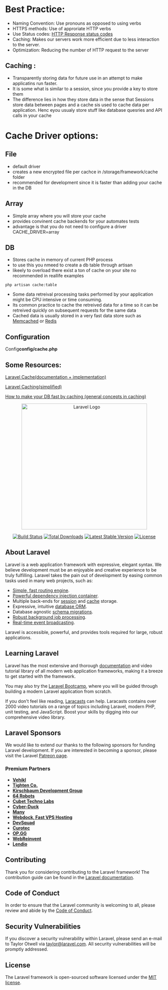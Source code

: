# Best Practice: 

 - Naming Convention: Use pronouns as opposed to using verbs 
 - HTTPS methods: Use of approriate HTTP verbs
 - Use Status codes: [HTTP Response status codes](https://developer.mozilla.org/en-US/docs/Web/HTTP/Status)
 - Caching: Makes our servers work more efficient due to less interaction to the server.
 - Optimization: Reducing the number of HTTP request to the server


## Caching :
- Transparently storing data for future use in an attempt to make applicatins run faster.
- It is some what is similar to a session, since you provide a key to store them  
- The difference lies in how they store data in the sense that Sessions store data between pages and a cache sis used to cache data per application. Henc eyou usualy store stuff like database quesries and API calls in your cache 

# Cache Driver options:
## File
- default driver
- creates a new encrypted file per cachce in /storage/framework/cache folder
- recommended for development since it is faster than adding your cache in the DB

## Array
- Simple array where you will store your cache
- provides convinent cache backends for your automates tests
- advantage is that you do not need to configure a driver
CACHE_DRIVER=array

## DB
- Stores cache in memory of current PHP process
- to use this you nmeed to create a db table through artisan
- likeely to overload there exist a ton of cache on your site
no recommended in reallife examples
```
php artisan cache:table
```

- Some data retreival processing tasks performed by your application might be CPU intensive or time consuming.
- Its common practice to cache the retreived data for a time so it can be retreived quickly on subsequent requests for the same data
- Cached data is usually stored in a very fast data store such as [Memcached](https://memcached.org/) or [Redis](https://redis.io/)


## Configuration
Config**config/cache.php**


## Some Resources:
[Laravel Cache(documentation + implementation)](https://laravel.com/docs/11.x/cache)

[Laravel Caching(simplified)](https://youtu.be/6eJMRMgn6mI)

[How to make your DB fast by caching (general concepts in caching)](https://youtu.be/_JGgGR3Rp60)




























<p align="center"><a href="https://laravel.com" target="_blank"><img src="https://raw.githubusercontent.com/laravel/art/master/logo-lockup/5%20SVG/2%20CMYK/1%20Full%20Color/laravel-logolockup-cmyk-red.svg" width="400" alt="Laravel Logo"></a></p>

<p align="center">
<a href="https://github.com/laravel/framework/actions"><img src="https://github.com/laravel/framework/workflows/tests/badge.svg" alt="Build Status"></a>
<a href="https://packagist.org/packages/laravel/framework"><img src="https://img.shields.io/packagist/dt/laravel/framework" alt="Total Downloads"></a>
<a href="https://packagist.org/packages/laravel/framework"><img src="https://img.shields.io/packagist/v/laravel/framework" alt="Latest Stable Version"></a>
<a href="https://packagist.org/packages/laravel/framework"><img src="https://img.shields.io/packagist/l/laravel/framework" alt="License"></a>
</p>

## About Laravel

Laravel is a web application framework with expressive, elegant syntax. We believe development must be an enjoyable and creative experience to be truly fulfilling. Laravel takes the pain out of development by easing common tasks used in many web projects, such as:

- [Simple, fast routing engine](https://laravel.com/docs/routing).
- [Powerful dependency injection container](https://laravel.com/docs/container).
- Multiple back-ends for [session](https://laravel.com/docs/session) and [cache](https://laravel.com/docs/cache) storage.
- Expressive, intuitive [database ORM](https://laravel.com/docs/eloquent).
- Database agnostic [schema migrations](https://laravel.com/docs/migrations).
- [Robust background job processing](https://laravel.com/docs/queues).
- [Real-time event broadcasting](https://laravel.com/docs/broadcasting).

Laravel is accessible, powerful, and provides tools required for large, robust applications.

## Learning Laravel

Laravel has the most extensive and thorough [documentation](https://laravel.com/docs) and video tutorial library of all modern web application frameworks, making it a breeze to get started with the framework.

You may also try the [Laravel Bootcamp](https://bootcamp.laravel.com), where you will be guided through building a modern Laravel application from scratch.

If you don't feel like reading, [Laracasts](https://laracasts.com) can help. Laracasts contains over 2000 video tutorials on a range of topics including Laravel, modern PHP, unit testing, and JavaScript. Boost your skills by digging into our comprehensive video library.

## Laravel Sponsors

We would like to extend our thanks to the following sponsors for funding Laravel development. If you are interested in becoming a sponsor, please visit the Laravel [Patreon page](https://patreon.com/taylorotwell).

### Premium Partners

- **[Vehikl](https://vehikl.com/)**
- **[Tighten Co.](https://tighten.co)**
- **[Kirschbaum Development Group](https://kirschbaumdevelopment.com)**
- **[64 Robots](https://64robots.com)**
- **[Cubet Techno Labs](https://cubettech.com)**
- **[Cyber-Duck](https://cyber-duck.co.uk)**
- **[Many](https://www.many.co.uk)**
- **[Webdock, Fast VPS Hosting](https://www.webdock.io/en)**
- **[DevSquad](https://devsquad.com)**
- **[Curotec](https://www.curotec.com/services/technologies/laravel/)**
- **[OP.GG](https://op.gg)**
- **[WebReinvent](https://webreinvent.com/?utm_source=laravel&utm_medium=github&utm_campaign=patreon-sponsors)**
- **[Lendio](https://lendio.com)**

## Contributing

Thank you for considering contributing to the Laravel framework! The contribution guide can be found in the [Laravel documentation](https://laravel.com/docs/contributions).

## Code of Conduct

In order to ensure that the Laravel community is welcoming to all, please review and abide by the [Code of Conduct](https://laravel.com/docs/contributions#code-of-conduct).

## Security Vulnerabilities

If you discover a security vulnerability within Laravel, please send an e-mail to Taylor Otwell via [taylor@laravel.com](mailto:taylor@laravel.com). All security vulnerabilities will be promptly addressed.

## License

The Laravel framework is open-sourced software licensed under the [MIT license](https://opensource.org/licenses/MIT).
